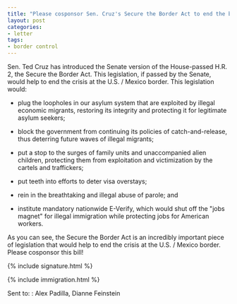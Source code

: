```yaml
---
title: "Please cosponsor Sen. Cruz's Secure the Border Act to end the border crisis!"
layout: post
categories:
- letter
tags:
- border control
---
```


Sen. Ted Cruz has introduced the Senate version of the House-passed H.R. 2, the Secure the Border Act. This legislation, if passed by the Senate, would help to end the crisis at the U.S. / Mexico border. This legislation would:

- plug the loopholes in our asylum system that are exploited by illegal economic migrants, restoring its integrity and protecting it for legitimate asylum seekers;

- block the government from continuing its policies of catch-and-release, thus deterring future waves of illegal migrants;

- put a stop to the surges of family units and unaccompanied alien children, protecting them from exploitation and victimization by the cartels and traffickers;

- put teeth into efforts to deter visa overstays;

- rein in the breathtaking and illegal abuse of parole; and

- institute mandatory nationwide E-Verify, which would shut off the "jobs magnet" for illegal immigration while protecting jobs for American workers.

As you can see, the Secure the Border Act is an incredibly important piece of legislation that would help to end the crisis at the U.S. / Mexico border. Please cosponsor this bill!

{% include signature.html %}

{% include immigration.html %}

Sent to:
: Alex Padilla, Dianne Feinstein
